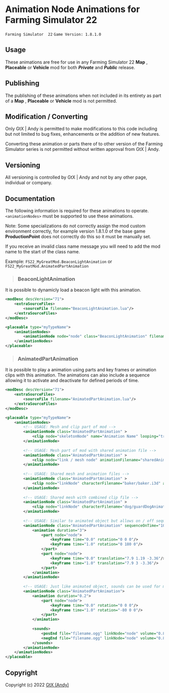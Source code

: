 # Animation Node Animations for Farming Simulator 22

 `Farming Simulator  22`   `Game Version: 1.8.1.0`

## Usage
These animations are free for use in any Farming Simulator 22 **Map** , **Placeable** or **Vehicle** mod for both ***Private*** and ***Public*** release.

## Publishing
The publishing of these animations when not included in its entirety as part of a **Map** , **Placeable** or **Vehicle** mod is not permitted.

## Modification / Converting
Only GtX | Andy is permitted to make modifications to this code including but not limited to bug fixes, enhancements or the addition of new features.

Converting these animation or parts there of to other version of the Farming Simulator series is not permitted without written approval from GtX | Andy.

## Versioning
All versioning is controlled by GtX | Andy and not by any other page, individual or company.

## Documentation
The following information is required for these animations to operate. `<animationNodes>` must be supported to use these animations.

Note: Some specializations do not correctly assign the mod custom environment correctly, for example version 1.8.1.0 of the base game **ProductionPoint** does not correctly do this so it must be manually set.

If you receive an invalid class name message you will need to add the mod name to the start of the class name.

Example: `FS22_MyGreatMod.BeaconLightAnimation` or `FS22_MyGreatMod.AnimatedPartAnimation`

>### BeaconLightAnimation

It is possible to dynamicly load a beacon light with this animation.

```xml
<modDesc descVersion="71">
    <extraSourceFiles>
        <sourceFile filename="BeaconLightAnimation.lua"/>
    </extraSourceFiles>
</modDesc>

<placeable type="myTypeName">
    <animationNodes>
        <animationNode node="node" class="BeaconLightAnimation" filename="$data/shared/assets/beaconLights/lizard/beaconLight10.xml" />
    </animationNodes>
</placeable>
```

>### AnimatedPartAnimation

It is possible to play a animation using parts and key frames or animation clips with this animation.
The animations can also include a sequence allowing it to activate and deactivate for defined periods of time.

```xml
<modDesc descVersion="71">
    <extraSourceFiles>
        <sourceFile filename="AnimatedPartAnimation.lua"/>
    </extraSourceFiles>
</modDesc>

<placeable type="myTypeName">
    <animationNodes>
        <!-- USAGE: Mesh and clip part of mod -->
		<animationNode class="AnimatedPartAnimation" >
			<clip node="skeletonNode" name="Animation Name" looping="true"/>
		</animationNode>
		
		<!-- USAGE: Mesh part of mod with shared animation file -->
		<animationNode class="AnimatedPartAnimation" >
			<clip node="link / mesh node" animationFilename="sharedAnimation.i3d" name="animationName" looping="true"/>
		</animationNode>
		
		<!-- USAGE: Shared mesh and animation files -->
		<animationNode class="AnimatedPartAnimation" >
			<clip node="linkNode" characterFilename="baker/baker.i3d" animationFilename="baker/animations/bakerAnimations.i3d" skeletonNode="0|0" name="mixingBowl" looping="true"/>
		</animationNode>
		
		<!-- USAGE: Shared mesh with combined clip file -->
		<animationNode class="AnimatedPartAnimation" >
			<clip node="linkNode" characterFilename="dog/guardDogAnimations.i3d" skeletonNode="0|0" name="sittingSource" looping="true"/>
		</animationNode>
		
		<!-- USAGE: Similar to animated object but allows on / off sequence times -->
		<animationNode class="AnimatedPartAnimation" sequenceOnTime="10" sequenceOffTime="6">
			<animation duration="3">
				<part node="node">
					<keyFrame time="0.0" rotation="0 0 0"/>
					<keyFrame time="1.0" rotation="0 180 0"/>
				</part>
				<part node="node">
					<keyFrame time="0.0" translation="7.9 1.19 -3.36"/>
					<keyFrame time="1.0" translation="7.9 3 -3.36"/>
				</part>
			</animation>
		</animationNode>
		
		<!-- USAGE: Just like animated object, sounds can be used for moving, start and end -->
		<animationNode class="AnimatedPartAnimation">
			<animation duration="0.2">
				<part node="node">
					<keyFrame time="0.0" rotation="0 0 0"/>
					<keyFrame time="1.0" rotation="-80 0 0"/>
				</part>
			</animation>
		
			<sounds>
				<posEnd file="filename.ogg" linkNode="node" volume="0.8" radius="25" innerRadius="3" />
				<negEnd file="filename.ogg" linkNode="node" volume="0.8" radius="25" innerRadius="3" />
			</sounds>
		</animationNode>
    </animationNodes>
</placeable>
```

## Copyright
Copyright (c) 2022 [GtX (Andy)](https://github.com/GtX-Andy)